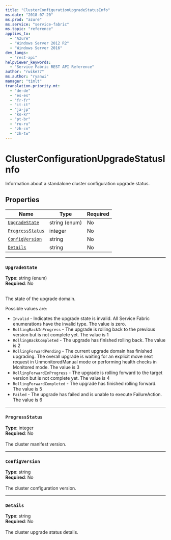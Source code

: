 ```yaml
---
title: "ClusterConfigurationUpgradeStatusInfo"
ms.date: "2018-07-20"
ms.prod: "azure"
ms.service: "service-fabric"
ms.topic: "reference"
applies_to: 
  - "Azure"
  - "Windows Server 2012 R2"
  - "Windows Server 2016"
dev_langs: 
  - "rest-api"
helpviewer_keywords: 
  - "Service Fabric REST API Reference"
author: "rwike77"
ms.author: "ryanwi"
manager: "timlt"
translation.priority.mt: 
  - "de-de"
  - "es-es"
  - "fr-fr"
  - "it-it"
  - "ja-jp"
  - "ko-kr"
  - "pt-br"
  - "ru-ru"
  - "zh-cn"
  - "zh-tw"
---
```

# ClusterConfigurationUpgradeStatusInfo

Information about a standalone cluster configuration upgrade status.

## Properties
| Name | Type | Required |
| --- | --- | --- |
| [`UpgradeState`](#upgradestate) | string (enum) | No |
| [`ProgressStatus`](#progressstatus) | integer | No |
| [`ConfigVersion`](#configversion) | string | No |
| [`Details`](#details) | string | No |

____
### `UpgradeState`
__Type__: string (enum) <br/>
__Required__: No<br/>
<br/>


The state of the upgrade domain.

Possible values are: 

  - `Invalid` - Indicates the upgrade state is invalid. All Service Fabric enumerations have the invalid type. The value is zero.
  - `RollingBackInProgress` - The upgrade is rolling back to the previous version but is not complete yet. The value is 1
  - `RollingBackCompleted` - The upgrade has finished rolling back. The value is 2
  - `RollingForwardPending` - The current upgrade domain has finished upgrading. The overall upgrade is waiting for an explicit move next request in UnmonitoredManual mode or performing health checks in Monitored mode. The value is 3
  - `RollingForwardInProgress` - The upgrade is rolling forward to the target version but is not complete yet. The value is 4
  - `RollingForwardCompleted` - The upgrade has finished rolling forward. The value is 5
  - `Failed` - The upgrade has failed and is unable to execute FailureAction. The value is 6



____
### `ProgressStatus`
__Type__: integer <br/>
__Required__: No<br/>
<br/>
The cluster manifest version.

____
### `ConfigVersion`
__Type__: string <br/>
__Required__: No<br/>
<br/>
The cluster configuration version.

____
### `Details`
__Type__: string <br/>
__Required__: No<br/>
<br/>
The cluster upgrade status details.
